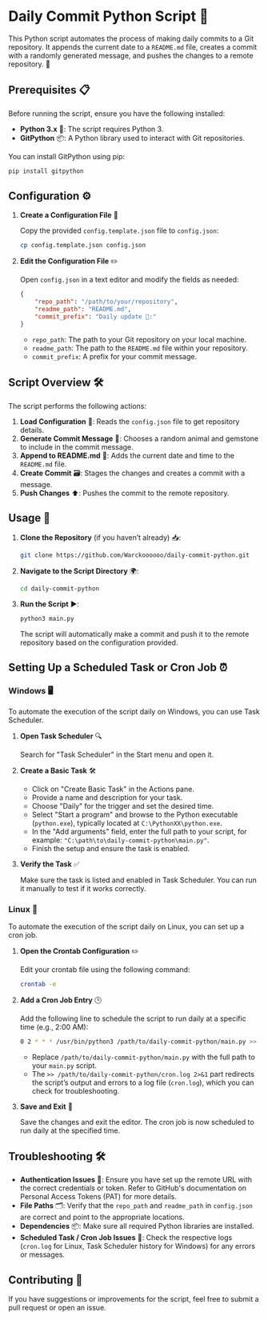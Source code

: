 # Daily Commit Python Script 🐍

This Python script automates the process of making daily commits to a Git repository. It appends the current date to a `README.md` file, creates a commit with a randomly generated message, and pushes the changes to a remote repository. 🚀

## Prerequisites 📋

Before running the script, ensure you have the following installed:

- **Python 3.x** 🐍: The script requires Python 3.
- **GitPython** 📦: A Python library used to interact with Git repositories.

You can install GitPython using pip:

```bash
pip install gitpython
```

## Configuration ⚙️

1. **Create a Configuration File** 📝

   Copy the provided `config.template.json` file to `config.json`:

     ```bash
     cp config.template.json config.json
     ```

2. **Edit the Configuration File** ✏️

   Open `config.json` in a text editor and modify the fields as needed:

   ```json
   {
       "repo_path": "/path/to/your/repository",
       "readme_path": "README.md",
       "commit_prefix": "Daily update 🌟:"
   }
   ```

   - `repo_path`: The path to your Git repository on your local machine.
   - `readme_path`: The path to the `README.md` file within your repository.
   - `commit_prefix`: A prefix for your commit message.

## Script Overview 🛠️

The script performs the following actions:

1. **Load Configuration** 📂: Reads the `config.json` file to get repository details.
2. **Generate Commit Message** 🎨: Chooses a random animal and gemstone to include in the commit message.
3. **Append to README.md** 📄: Adds the current date and time to the `README.md` file.
4. **Create Commit** 🗃️: Stages the changes and creates a commit with a message.
5. **Push Changes** ⬆️: Pushes the commit to the remote repository.

## Usage 🚀

1. **Clone the Repository** (if you haven’t already) 📥:

     ```bash
     git clone https://github.com/Warckoooooo/daily-commit-python.git
     ```

2. **Navigate to the Script Directory** 🌍:

     ```bash
     cd daily-commit-python
     ```

3. **Run the Script** ▶️:

     ```bash
     python3 main.py
     ```

   The script will automatically make a commit and push it to the remote repository based on the configuration provided.

## Setting Up a Scheduled Task or Cron Job ⏰

### Windows 🖥️

To automate the execution of the script daily on Windows, you can use Task Scheduler.

1. **Open Task Scheduler** 🔍

   Search for "Task Scheduler" in the Start menu and open it.

2. **Create a Basic Task** 🛠️

   - Click on "Create Basic Task" in the Actions pane.
   - Provide a name and description for your task.
   - Choose "Daily" for the trigger and set the desired time.
   - Select "Start a program" and browse to the Python executable (`python.exe`), typically located at `C:\PythonXX\python.exe`.
   - In the "Add arguments" field, enter the full path to your script, for example: `"C:\path\to\daily-commit-python\main.py"`.
   - Finish the setup and ensure the task is enabled.

3. **Verify the Task** ✅

   Make sure the task is listed and enabled in Task Scheduler. You can run it manually to test if it works correctly.

### Linux 🐧

To automate the execution of the script daily on Linux, you can set up a cron job.

1. **Open the Crontab Configuration** ✏️

   Edit your crontab file using the following command:

   ```bash
   crontab -e
   ```

2. **Add a Cron Job Entry** 🕒

   Add the following line to schedule the script to run daily at a specific time (e.g., 2:00 AM):

   ```bash
   0 2 * * * /usr/bin/python3 /path/to/daily-commit-python/main.py >> /path/to/daily-commit-python/cron.log 2>&1
   ```

   - Replace `/path/to/daily-commit-python/main.py` with the full path to your `main.py` script.
   - The `>> /path/to/daily-commit-python/cron.log 2>&1` part redirects the script’s output and errors to a log file (`cron.log`), which you can check for troubleshooting.

3. **Save and Exit** 💾

   Save the changes and exit the editor. The cron job is now scheduled to run daily at the specified time.

## Troubleshooting 🛠️

- **Authentication Issues** 🔑: Ensure you have set up the remote URL with the correct credentials or token. Refer to GitHub's documentation on Personal Access Tokens (PAT) for more details.
- **File Paths** 🗂️: Verify that the `repo_path` and `readme_path` in `config.json` are correct and point to the appropriate locations.
- **Dependencies** 📦: Make sure all required Python libraries are installed.
- **Scheduled Task / Cron Job Issues** 📜: Check the respective logs (`cron.log` for Linux, Task Scheduler history for Windows) for any errors or messages.

## Contributing 🤝

If you have suggestions or improvements for the script, feel free to submit a pull request or open an issue.
